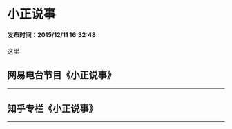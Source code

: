 小正说事
===

#### 发布时间：2015/12/11 16:32:48 

这里


## 网易电台节目《小正说事》

----------



## 知乎专栏《小正说事》


----------
